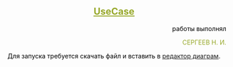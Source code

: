 <h2 style="text-align: center;"><span style="text-decoration: underline;"><strong><span style="color: #97a82a; text-decoration: underline;">UseCase</span></strong></span></h2>
<p style="text-align: right;"><span style="color: #000;">работы выполнял </span></p>
<p style="text-align: right;"><span style="color: #97a82a;">СЕРГЕЕВ Н. И.</span></p>
<p style="text-align: center;"><span style="text-align: center; color: #0000ff;"><span style="color: #000;">Для запуска требуется скачать файл и вставить в <a href="https://app.diagrams.net" target="_blank" rel="noopener">редактор диаграм</a>.</span></span></p>
<p style="text-align: center;"><span style="color: #000;"></span></p>
